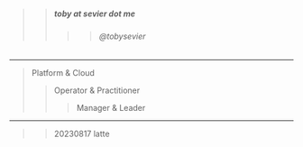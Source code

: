 

> 
>> ##### toby at sevier dot me
>>>> ###### @tobysevier

---

> Platform & Cloud
>> Operator & Practitioner
>>> Manager & Leader

---

>> 20230817 latte

